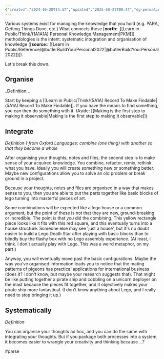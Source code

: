 ```yaml
---
{"created":"2024-10-28T14:57","updated":"2025-08-27T09:44","dg-permalink":"think/1a1a1-pkm-organise-integrate","dg-publish":true,"dg-path":"Think/(1A1A1) Personal Knowledge Management allows you to organise and integrate thoughts and files.md","permalink":"/think/1a1a1-pkm-organise-integrate/","dgPassFrontmatter":true,"noteIcon":"1"}
---
```


Various systems exist for managing the knowledge that you hold (e.g. PARA, Getting Things Done, etc.) What connects these [**north**:: [[Learn in Public/Think/(1A1A1A) Personal Knowledge Management\|PKM]]] methodologies is the intent: systematic integration and organisation of knowledge ([**source**:: [[Learn in Public/Reference/@butlerBuildYourPersonal2022\|@butlerBuildYourPersonal2022]]]). 

Let's break this down. 

## Organise 
_Definition _

Start by keeping a [[Learn in Public/Think/(5A1A) Record To Make Findable\|(5A1A) Record To Make Findable]]. If you have the means to find something, you can then do something with it. (Aside: [[Making is the first step to making it observable\|Making is the first step to making it observable]])

## Integrate 
_Definition 1 from Oxford Languages: combine (one thing) with another so that they become a whole_

After organising your thoughts, notes and files, the second step is to make sense of your acquired knowledge. You combine, refactor, remix, rethink what you have. Ideally you will create something new or something better. Maybe new configurations allow you to solve an old problem or break ground in a project. 

Because your thoughts, notes and files are organised in a way that makes sense to you, then you are able to put the parts together like basic blocks of lego turning into masterful pieces of art. 

Some combinations will be expected like a lego house or a common argument, but the point of these is not that they are new, ground-breaking or incredible. The point is that _you_ did the combining. This yellow rectangle piece looks like it fits with this red square, and this eventually turns into a house structure. Someone else may see 'just a house', but it's no doubt easier to build a Lego Death Star after playing with basic blocks than to blindly buy the flashy box with no Lego assembly experience. (At least, I think. I don't actually play with Lego. This was a weird metaphor, on my part.)

Anyway, you will eventually move past the basic configurations. Maybe the way you've organised information leads you to notice that the mating patterns of pigeons has practical applications for international business (does it? I don't know, but maybe your research suggests that). That might be like putting together a pirate ship and cobbling on a unicorn deployer on the mast because the pieces fit together, and it objectively makes your pirate ship more fantastical. (I don't know anything about Lego, and I really need to stop bringing it up.)

## Systematically 
_Definition_

You can organise your thoughts ad hoc, and you can do the same with integrating your thoughts. But if you package both processes into a system, it becomes easier to wrangle your creativity and thinking because ...? 

#parse 